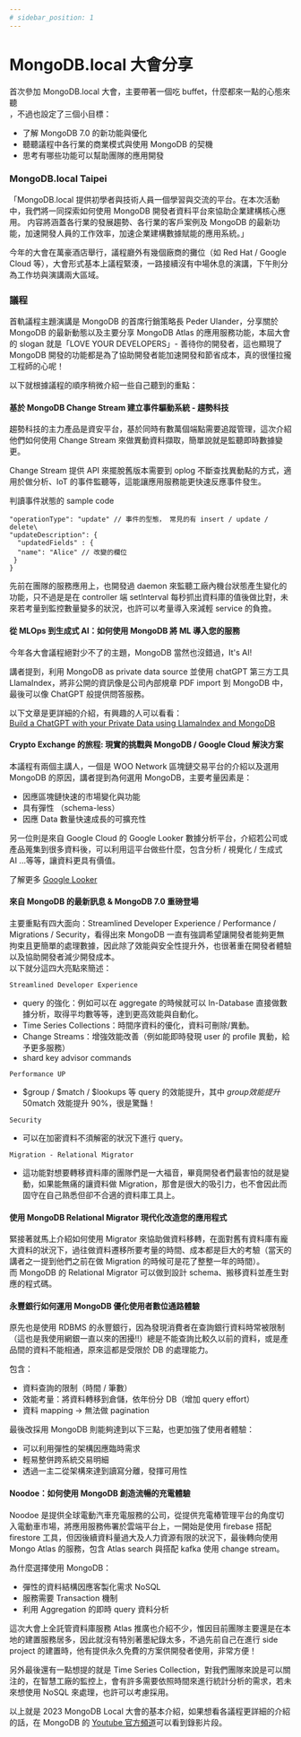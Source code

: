 ```yaml
---
# sidebar_position: 1
---
```


# MongoDB.local 大會分享

首次參加 MongoDB.local 大會，主要帶著一個吃 buffet，什麼都來一點的心態來聽\
，不過也設定了三個小目標：

-   了解 MongoDB 7.0 的新功能與優化
-   聽聽議程中各行業的商業模式與使用 MongoDB 的契機
-   思考有哪些功能可以幫助團隊的應用開發

### [](https://bobolin0624.github.io/2023/09/28/events-mongo-day-2023/#MongoDB-local-Taipei "MongoDB.local Taipei")MongoDB.local Taipei

「MongoDB.local 提供初學者與技術人員一個學習與交流的平台。在本次活動中，我們將一同探索如何使用 MongoDB 開發者資料平台來協助企業建構核心應用。 内容將涵蓋各行業的發展趨勢、各行業的客戶案例及 MongoDB 的最新功能，加速開發人員的工作效率，加速企業建構數據賦能的應用系統。」

今年的大會在萬豪酒店舉行，議程廳外有幾個廠商的攤位（如 Red Hat / Google Cloud 等），大會形式基本上議程緊湊，一路接續沒有中場休息的演講，下午則分為工作坊與演講兩大區域。

### [](https://bobolin0624.github.io/2023/09/28/events-mongo-day-2023/#%E8%AD%B0%E7%A8%8B "議程")議程

首軌議程主題演講是 MongoDB 的首席行銷策略長 Peder Ulander，分享關於 MongoDB 的最新動態以及主要分享 MongoDB Atlas 的應用服務功能，本屆大會的 slogan 就是「LOVE YOUR DEVELOPERS」- 善待你的開發者，這也顯現了 MongoDB 開發的功能都是為了協助開發者能加速開發和節省成本，真的很懂拉攏工程師的心呢！

以下就根據議程的順序稍微介紹一些自己聽到的重點：

#### [](https://bobolin0624.github.io/2023/09/28/events-mongo-day-2023/#%E5%9F%BA%E6%96%BC-MongoDB-Change-Stream-%E5%BB%BA%E7%AB%8B%E4%BA%8B%E4%BB%B6%E9%A9%85%E5%8B%95%E7%B3%BB%E7%B5%B1-%E8%B6%A8%E5%8B%A2%E7%A7%91%E6%8A%80 "基於 MongoDB Change Stream 建立事件驅動系統 - 趨勢科技")基於 MongoDB Change Stream 建立事件驅動系統 - 趨勢科技

趨勢科技的主力產品是資安平台，基於同時有數萬個端點需要追蹤管理，這次介紹他們如何使用 Change Stream 來做異動資料擷取，簡單說就是監聽即時數據變更。

Change Stream 提供 API 來擺脫舊版本需要到 oplog 不斷查找異動點的方式，適用於做分析、IoT 的事件監聽等，這能讓應用服務能更快速反應事件發生。

判讀事件狀態的 sample code

```
"operationType": "update" // 事件的型態， 常見的有 insert / update / delete\
"updateDescription": {
  "updatedFields" : {
  "name": "Alice" // 改變的欄位
 }
}
```

先前在團隊的服務應用上，也開發過 daemon 來監聽工廠內機台狀態產生變化的功能，只不過是是在 controller 端 setInterval 每秒抓出資料庫的值後做比對，未來若考量到監控數量變多的狀況，也許可以考量導入來減輕 service 的負擔。

#### [](https://bobolin0624.github.io/2023/09/28/events-mongo-day-2023/#%E5%BE%9E-MLOps-%E5%88%B0%E7%94%9F%E6%88%90%E5%BC%8F-AI%EF%BC%9A%E5%A6%82%E4%BD%95%E4%BD%BF%E7%94%A8-MongoDB-%E5%B0%87-ML-%E5%B0%8E%E5%85%A5%E6%82%A8%E7%9A%84%E6%9C%8D%E5%8B%99 "從 MLOps 到生成式 AI：如何使用 MongoDB 將 ML 導入您的服務")從 MLOps 到生成式 AI：如何使用 MongoDB 將 ML 導入您的服務

今年各大會議程絕對少不了的主題，MongoDB 當然也沒錯過，It's AI!

講者提到，利用 MongoDB as private data source 並使用 chatGPT 第三方工具 LlamaIndex，將非公開的資訊像是公司內部規章 PDF import 到 MongoDB 中，最後可以像 ChatGPT 般提供問答服務。

以下文章是更詳細的介紹，有興趣的人可以看看：\
[Build a ChatGPT with your Private Data using LlamaIndex and MongoDB](https://medium.com/llamaindex-blog/build-a-chatgpt-with-your-private-data-using-llamaindex-and-mongodb-b09850eb154c)

#### [](https://bobolin0624.github.io/2023/09/28/events-mongo-day-2023/#Crypto-Exchange-%E7%9A%84%E6%97%85%E7%A8%8B-%E7%8F%BE%E5%AF%A6%E7%9A%84%E6%8C%91%E6%88%B0%E8%88%87-MongoDB-x2F-Google-Cloud-%E8%A7%A3%E6%B1%BA%E6%96%B9%E6%A1%88 "Crypto Exchange 的旅程: 現實的挑戰與 MongoDB / Google Cloud 解決方案")Crypto Exchange 的旅程: 現實的挑戰與 MongoDB / Google Cloud 解決方案

本議程有兩個主講人，一個是 WOO Network 區塊鏈交易平台的介紹以及選用 MongoDB 的原因，講者提到為何選用 MongoDB，主要考量因素是：

-   因應區塊鏈快速的市場變化與功能
-   具有彈性 （schema-less）
-   因應 Data 數量快速成長的可擴充性

另一位則是來自 Google Cloud 的 Google Looker 數據分析平台，介紹若公司或產品蒐集到很多資料後，可以利用這平台做些什麼，包含分析 / 視覺化 / 生成式 AI ...等等，讓資料更具有價值。

了解更多 [Google Looker](https://cloud.google.com/looker?hl=zh-tw)

#### [](https://bobolin0624.github.io/2023/09/28/events-mongo-day-2023/#%E4%BE%86%E8%87%AA-MongoDB-%E7%9A%84%E6%9C%80%E6%96%B0%E8%A8%8A%E6%81%AF-amp-MongoDB-7-0-%E9%87%8D%E7%A3%85%E7%99%BB%E5%A0%B4 "來自 MongoDB 的最新訊息 & MongoDB 7.0 重磅登場")來自 MongoDB 的最新訊息 & MongoDB 7.0 重磅登場

主要重點有四大面向：Streamlined Developer Experience / Performance / Migrations / Security，看得出來 MongoDB 一直有強調希望讓開發者能夠更無拘束且更簡單的處理數據，因此除了效能與安全性提升外，也很著重在開發者體驗以及協助開發者減少開發成本。\
以下就分這四大亮點來簡述：

`Streamlined Developer Experience`

-   query 的強化：例如可以在 aggregate 的時候就可以 In-Database 直接做數據分析，取得平均數等等，達到更高效能與自動化。
-   Time Series Collections：時間序資料的優化，資料可刪除/異動。
-   Change Streams：增強效能改善（例如能即時發現 user 的 profile 異動，給予更多服務）
-   shard key advisor commands

`Performance UP`

-   $group / $match / $lookups 等 query 的效能提升，其中 $group 效能提升 50%、$match 效能提升 90%，很是驚豔！

`Security`

-   可以在加密資料不須解密的狀況下進行 query。

`Migration - Relational Migrator`

-   這功能對想要轉移資料庫的團隊們是一大福音，畢竟開發者們最害怕的就是變動，如果能無痛的讓資料做 Migration，那會是很大的吸引力，也不會因此而固守在自己熟悉但卻不合適的資料庫工具上。

#### [](https://bobolin0624.github.io/2023/09/28/events-mongo-day-2023/#%E4%BD%BF%E7%94%A8-MongoDB-Relational-Migrator-%E7%8F%BE%E4%BB%A3%E5%8C%96%E6%94%B9%E9%80%A0%E6%82%A8%E7%9A%84%E6%87%89%E7%94%A8%E7%A8%8B%E5%BC%8F "使用 MongoDB Relational Migrator 現代化改造您的應用程式")使用 MongoDB Relational Migrator 現代化改造您的應用程式

緊接著就馬上介紹如何使用 Migrator 來協助做資料移轉，在面對舊有資料庫有龐大資料的狀況下，過往做資料遷移所要考量的時間、成本都是巨大的考驗（當天的講者之一提到他們之前在做 Migration 的時候可是花了整整一年的時間）。\
而 MongoDB 的 Relational Migrator 可以做到設計 schema、搬移資料並產生對應的程式碼。

#### [](https://bobolin0624.github.io/2023/09/28/events-mongo-day-2023/#%E6%B0%B8%E8%B1%90%E9%8A%80%E8%A1%8C%E5%A6%82%E4%BD%95%E9%81%8B%E7%94%A8-MongoDB-%E5%84%AA%E5%8C%96%E4%BD%BF%E7%94%A8%E8%80%85%E6%95%B8%E4%BD%8D%E9%80%9A%E8%B7%AF%E9%AB%94%E9%A9%97 "永豐銀行如何運用 MongoDB 優化使用者數位通路體驗")永豐銀行如何運用 MongoDB 優化使用者數位通路體驗

原先也是使用 RDBMS 的永豐銀行，因為發現消費者在查詢銀行資料時常被限制（這也是我使用網銀一直以來的困擾!!）總是不能查詢比較久以前的資料，或是產品間的資料不能相通，原來這都是受限於 DB 的處理能力。

包含：

-   資料查詢的限制（時間 / 筆數）
-   效能考量：將資料轉移到倉儲，依年份分 DB（增加 query effort）
-   資料 mapping → 無法做 pagination

最後改採用 MongoDB 則能夠達到以下三點，也更加強了使用者體驗：

-   可以利用彈性的架構因應臨時需求
-   輕易整併跨系統交易明細
-   透過一主二從架構來達到讀寫分離，發揮可用性

#### [](https://bobolin0624.github.io/2023/09/28/events-mongo-day-2023/#Noodoe%EF%BC%9A%E5%A6%82%E4%BD%95%E4%BD%BF%E7%94%A8-MongoDB-%E5%89%B5%E9%80%A0%E6%B5%81%E6%9A%A2%E7%9A%84%E5%85%85%E9%9B%BB%E9%AB%94%E9%A9%97 "Noodoe：如何使用 MongoDB 創造流暢的充電體驗")Noodoe：如何使用 MongoDB 創造流暢的充電體驗

Noodoe 是提供全球電動汽車充電服務的公司，從提供充電樁管理平台的角度切入電動車市場，將應用服務佈署於雲端平台上，一開始是使用 firebase 搭配 firestore 工具，但因後續資料量過大及人力資源有限的狀況下，最後轉向使用 Mongo Atlas 的服務，包含 Atlas search 與搭配 kafka 使用 change stream。

為什麼選擇使用 MongoDB：

-   彈性的資料結構因應客製化需求 NoSQL
-   服務需要 Transaction 機制
-   利用 Aggregation 的即時 query 資料分析

這次大會上全託管資料庫服務 Atlas 推廣也介紹不少，惟因目前團隊主要還是在本地的建置服務居多，因此就沒有特別著墨紀錄太多，不過先前自己在進行 side project 的建置時，他有提供永久免費的方案供開發者使用，非常方便！

另外最後還有一點想提的就是 Time Series Collection，對我們團隊來說是可以關注的，在智慧工廠的監控上，會有許多需要依照時間來進行統計分析的需求，若未來想使用 NoSQL 來處理，也許可以考慮採用。

以上就是 2023 MongoDB Local 大會的基本介紹，如果想看各議程更詳細的介紹的話，在 MongoDB 的 [Youtube 官方頻道](https://www.youtube.com/playlist?list=PL4RCxklHWZ9ut8RH0fUY26byk_7vfd5mU)可以看到錄影片段。